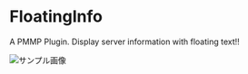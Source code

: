 # FloatingInfo
A PMMP Plugin. Display server information with floating text!!

<img src="" alt="サンプル画像" title="サンプル">
